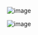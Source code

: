![image](https://github.com/rishi2062/ScogoAss/assets/72225636/3b3140e6-f9ea-4116-95cb-de4060de8547)



![image](https://github.com/rishi2062/ScogoAss/assets/72225636/72d105ab-12ae-484b-81c2-ee1c1ae1cd65)

